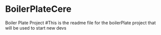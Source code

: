 # BoilerPlateCere
Boiler Plate Project
#This is the readme file for the boilerPlate project that will be used to start new devs

